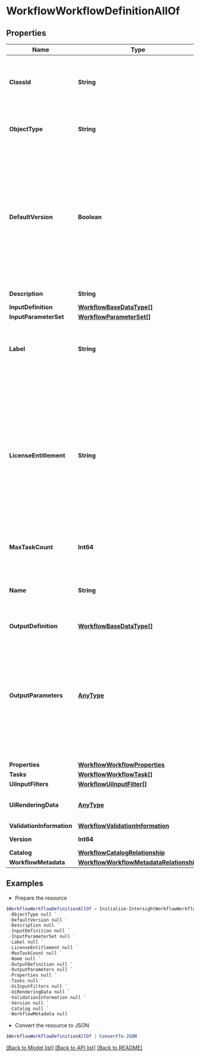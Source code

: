 # WorkflowWorkflowDefinitionAllOf
## Properties

Name | Type | Description | Notes
------------ | ------------- | ------------- | -------------
**ClassId** | **String** | The fully-qualified name of the instantiated, concrete type. This property is used as a discriminator to identify the type of the payload when marshaling and unmarshaling data. | [default to "workflow.WorkflowDefinition"]
**ObjectType** | **String** | The fully-qualified name of the instantiated, concrete type. The value should be the same as the &#39;ClassId&#39; property. | [default to "workflow.WorkflowDefinition"]
**DefaultVersion** | **Boolean** | When true this will be the workflow version that is used when a specific workflow definition version is not specified. The default version is used when user executes a workflow without specifying a version or when workflow is included in another workflow without a specific version. The very first workflow definition created with a name will be set as the default version, after that user can explicitly set any version of the workflow definition as the default version. | [optional] 
**Description** | **String** | The description for this workflow. | [optional] 
**InputDefinition** | [**WorkflowBaseDataType[]**](WorkflowBaseDataType.md) |  | [optional] 
**InputParameterSet** | [**WorkflowParameterSet[]**](WorkflowParameterSet.md) |  | [optional] 
**Label** | **String** | A user friendly short name to identify the workflow. Label can only contain letters (a-z, A-Z), numbers (0-9), hyphen (-), period (.), colon (:), space ( ) or an underscore (_). | [optional] 
**LicenseEntitlement** | **String** | License entitlement required to run this workflow. It is calculated based on the highest license requirement of all its tasks. * &#x60;Base&#x60; - Base as a License type. It is default license type. * &#x60;Essential&#x60; - Essential as a License type. * &#x60;Standard&#x60; - Standard as a License type. * &#x60;Advantage&#x60; - Advantage as a License type. * &#x60;Premier&#x60; - Premier as a License type. * &#x60;IWO-Essential&#x60; - IWO-Essential as a License type. * &#x60;IWO-Advantage&#x60; - IWO-Advantage as a License type. * &#x60;IWO-Premier&#x60; - IWO-Premier as a License type. | [optional] [readonly] [default to "Base"]
**MaxTaskCount** | **Int64** | The maximum number of tasks that can be executed on this workflow. | [optional] [readonly] 
**Name** | **String** | The name for this workflow. You can have multiple versions of the workflow with the same name. Name can only contain letters (a-z, A-Z), numbers (0-9), hyphen (-), period (.) or an underscore (_). | [optional] 
**OutputDefinition** | [**WorkflowBaseDataType[]**](WorkflowBaseDataType.md) |  | [optional] 
**OutputParameters** | [**AnyType**](.md) | The output mappings for the workflow. The outputs for worflows will generally be task output variables that we want to export out at the end of the workflow. The format to specify the mapping is &#39;${Source.output.JsonPath}&#39;. &#39;Source&#39; is the name of the task within the workflow. You can map any task output to a workflow output as long as the types are compatible. Following this is JSON path expression to extract JSON fragment from source&#39;s output. | [optional] 
**Properties** | [**WorkflowWorkflowProperties**](WorkflowWorkflowProperties.md) |  | [optional] 
**Tasks** | [**WorkflowWorkflowTask[]**](WorkflowWorkflowTask.md) |  | [optional] 
**UiInputFilters** | [**WorkflowUiInputFilter[]**](WorkflowUiInputFilter.md) |  | [optional] 
**UiRenderingData** | [**AnyType**](.md) | This will hold the data needed for workflow to be rendered in the user interface. | [optional] 
**ValidationInformation** | [**WorkflowValidationInformation**](WorkflowValidationInformation.md) |  | [optional] 
**Version** | **Int64** | The version of the workflow to support multiple versions. | [optional] [default to 1]
**Catalog** | [**WorkflowCatalogRelationship**](WorkflowCatalogRelationship.md) |  | [optional] 
**WorkflowMetadata** | [**WorkflowWorkflowMetadataRelationship**](WorkflowWorkflowMetadataRelationship.md) |  | [optional] 

## Examples

- Prepare the resource
```powershell
$WorkflowWorkflowDefinitionAllOf = Initialize-IntersightWorkflowWorkflowDefinitionAllOf  -ClassId null `
 -ObjectType null `
 -DefaultVersion null `
 -Description null `
 -InputDefinition null `
 -InputParameterSet null `
 -Label null `
 -LicenseEntitlement null `
 -MaxTaskCount null `
 -Name null `
 -OutputDefinition null `
 -OutputParameters null `
 -Properties null `
 -Tasks null `
 -UiInputFilters null `
 -UiRenderingData null `
 -ValidationInformation null `
 -Version null `
 -Catalog null `
 -WorkflowMetadata null
```

- Convert the resource to JSON
```powershell
$WorkflowWorkflowDefinitionAllOf | ConvertTo-JSON
```

[[Back to Model list]](../README.md#documentation-for-models) [[Back to API list]](../README.md#documentation-for-api-endpoints) [[Back to README]](../README.md)

